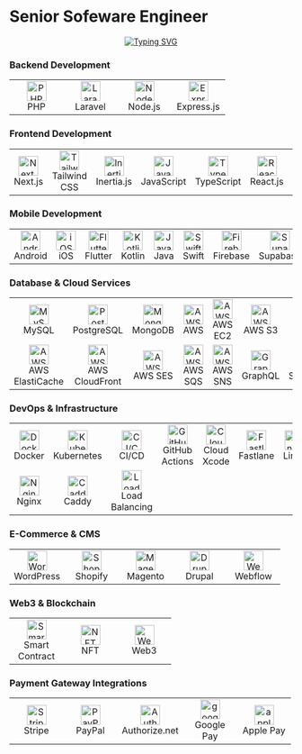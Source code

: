 # Senior Sofeware Engineer

<p align="center">
    <a href="https://github.com/always-together612">
        <img src="https://readme-typing-svg.demolab.com?font=Fira+Code&weight=600&duration=2000&pause=1000&center=true&width=1000&lines=I'm + Senior + Software + Engineer + ( Frontend, + Backend, + Mobile, + Devops )" alt="Typing SVG" /0>
    </a>
</p>

### Backend Development
<table>
  <tr>
    <td align="center" width="80">
      <img width="35" height="35" src="https://skillicons.dev/icons?i=php" alt="PHP" />
      <br>PHP
    </td>
    <td align="center" width="80">
      <img width="35" height="35" src="https://skillicons.dev/icons?i=laravel" alt="Laravel" />
      <br>Laravel
    </td>
    <td align="center" width="80">
      <img width="35" height="35" src="https://skillicons.dev/icons?i=nodejs" alt="Node.js" />
      <br>Node.js
    </td>
    <td align="center" width="80">
      <img width="35" height="35" src="https://skillicons.dev/icons?i=express" alt="Express.js" />
      <br>Express.js
    </td>
  </tr>
</table>

### Frontend Development
<table>
  <tr>
    <td align="center" width="80">
      <img width="35" height="35" src="https://skillicons.dev/icons?i=nextjs" alt="Next.js" />
      <br>Next.js
    </td>
    <td align="center" width="80">
      <img width="35" height="35" src="https://skillicons.dev/icons?i=tailwind" alt="Tailwind CSS" />
      <br>Tailwind CSS
    </td>
    <td align="center" width="80">
      <img width="35" height="35" src="https://skillicons.dev/icons?i=inertia" alt="Inertia.js" />
      <br>Inertia.js
    </td>
        <td align="center" width="80">
      <img width="35" height="35" src="https://skillicons.dev/icons?i=js" alt="JavaScript" />
      <br>JavaScript
    </td>
    <td align="center" width="80">
      <img width="35" height="35" src="https://skillicons.dev/icons?i=ts" alt="TypeScript" />
      <br>TypeScript
    </td>
    <td align="center" width="80">
      <img width="35" height="35" src="https://skillicons.dev/icons?i=react" alt="React.js" />
      <br>React.js
    </td>
    <td align="center" width="80">
      <img width="35" height="35" src="https://skillicons.dev/icons?i=vue" alt="Vue.js" />
      <br>Vue.js
    </td>
  </tr>
</table>

### Mobile Development
<table>
  <tr>
    <td align="center" width="80">
      <img width="35" height="35" src="https://skillicons.dev/icons?i=androidstudio" alt="Android" />
      <br>Android
    </td>
    <td align="center" width="80">
      <img width="35" height="35" src="https://skillicons.dev/icons?i=apple" alt="iOS" />
      <br>iOS
    </td>
    <td align="center" width="80">
      <img width="35" height="35" src="https://skillicons.dev/icons?i=flutter" alt="Flutter" />
      <br>Flutter
    </td>
    <td align="center" width="80">
      <img width="35" height="35" src="https://skillicons.dev/icons?i=kotlin" alt="Kotlin" />
      <br>Kotlin
    </td>
    <td align="center" width="80">
      <img width="35" height="35" src="https://skillicons.dev/icons?i=java" alt="Java" />
      <br>Java
    </td>
    <td align="center" width="80">
      <img width="35" height="35" src="https://skillicons.dev/icons?i=swift" alt="Swift" />
      <br>Swift
    </td>
    <td align="center" width="80">
      <img width="35" height="35" src="https://skillicons.dev/icons?i=firebase" alt="Firebase" />
      <br>Firebase
    </td>
    <td align="center" width="80">
      <img width="35" height="35" src="https://skillicons.dev/icons?i=supabase" alt="Supabase" />
      <br>Supabase
    </td>
  </tr>
</table>

### Database & Cloud Services
<table>
  <tr>
    <td align="center" width="80">
      <img width="35" height="35" src="https://skillicons.dev/icons?i=mysql" alt="MySQL" />
      <br>MySQL
    </td>
    <td align="center" width="80">
      <img width="35" height="35" src="https://skillicons.dev/icons?i=postgresql" alt="PostgreSQL" />
      <br>PostgreSQL
    </td>
    <td align="center" width="80">
      <img width="35" height="35" src="https://skillicons.dev/icons?i=mongodb" alt="MongoDB" />
      <br>MongoDB
    </td>
    <td align="center" width="80">
      <img width="35" height="35" src="https://skillicons.dev/icons?i=aws" alt="AWS" />
      <br>AWS
    </td>
    <td align="center" width="80">
      <img width="35" height="35" src="https://skillicons.dev/icons?i=ec2" alt="AWS EC2" />
      <br>AWS EC2
    </td>
    <td align="center" width="80">
      <img width="35" height="35" src="https://skillicons.dev/icons?i=s3" alt="AWS S3" />
      <br>AWS S3
    </td>
    <td align="center" width="80">
      <img width="35" height="35" src="https://skillicons.dev/icons?i=lambda" alt="AWS Lambda" />
      <br>AWS Lambda
    </td>
    <td align="center" width="80">
      <img width="35" height="35" src="https://skillicons.dev/icons?i=dynamodb" alt="AWS DynamoDB" />
      <br>AWS DynamoDB
    </td>
  </tr>
  <tr>
    <td align="center" width="80">
      <img width="35" height="35" src="https://skillicons.dev/icons?i=elasticache" alt="AWS ElastiCache" />
      <br>AWS ElastiCache
    </td>
    <td align="center" width="80">
      <img width="35" height="35" src="https://skillicons.dev/icons?i=cloudfront" alt="AWS CloudFront" />
      <br>AWS CloudFront
    </td>
    <td align="center" width="80">
      <img width="35" height="35" src="https://skillicons.dev/icons?i=ses" alt="AWS SES" />
      <br>AWS SES
    </td>
    <td align="center" width="80">
      <img width="35" height="35" src="https://skillicons.dev/icons?i=sqs" alt="AWS SQS" />
      <br>AWS SQS
    </td>
    <td align="center" width="80">
      <img width="35" height="35" src="https://skillicons.dev/icons?i=sns" alt="AWS SNS" />
      <br>AWS SNS
    </td>
    <td align="center" width="80">
      <img width="35" height="35" src="https://skillicons.dev/icons?i=graphql" alt="GraphQL" />
      <br>GraphQL
    </td>
    <td align="center" width="80">
      <img width="35" height="35" src="https://skillicons.dev/icons?i=serverless" alt="Serverless" />
      <br>Serverless
    </td>
  </tr>
</table>

### DevOps & Infrastructure
<table>
  <tr>
    <td align="center" width="80">
      <img width="35" height="35" src="https://skillicons.dev/icons?i=docker" alt="Docker" />
      <br>Docker
    </td>
    <td align="center" width="80">
      <img width="35" height="35" src="https://skillicons.dev/icons?i=kubernetes" alt="Kubernetes" />
      <br>Kubernetes
    </td>
    <td align="center" width="80">
      <img width="35" height="35" src="https://skillicons.dev/icons?i=circleci" alt="CI/CD" />
      <br>CI/CD
    </td>
    <td align="center" width="80">
      <img width="35" height="35" src="https://skillicons.dev/icons?i=githubactions" alt="GitHub Actions" />
      <br>GitHub Actions
    </td>
    <td align="center" width="80">
      <img width="35" height="35" src="https://skillicons.dev/icons?i=xcode" alt="Cloud Xcode" />
      <br>Cloud Xcode
    </td>
    <td align="center" width="80">
      <img width="35" height="35" src="https://skillicons.dev/icons?i=fastlane" alt="Fastlane" />
      <br>Fastlane
    </td>
    <td align="center" width="80">
      <img width="35" height="35" src="https://skillicons.dev/icons?i=linux" alt="Linux" />
      <br>Linux
    </td>
    <td align="center" width="80">
      <img width="35" height="35" src="https://skillicons.dev/icons?i=apache" alt="Apache" />
      <br>Apache
    </td>
  </tr>
  <tr>
    <td align="center" width="80">
      <img width="35" height="35" src="https://skillicons.dev/icons?i=nginx" alt="Nginx" />
      <br>Nginx
    </td>
    <td align="center" width="80">
      <img width="35" height="35" src="https://skillicons.dev/icons?i=caddy" alt="Caddy" />
      <br>Caddy
    </td>
    <td align="center" width="80">
      <img width="35" height="35" src="https://skillicons.dev/icons?i=loadbalancer" alt="Load Balancing" />
      <br>Load Balancing
    </td>
  </tr>
</table>

### E-Commerce & CMS
<table>
  <tr>
    <td align="center" width="80">
      <img width="35" height="35" src="https://skillicons.dev/icons?i=wordpress" alt="WordPress" />
      <br>WordPress
    </td>
    <td align="center" width="80">
      <img width="35" height="35" src="https://skillicons.dev/icons?i=shopify" alt="Shopify" />
      <br>Shopify
    </td>
    <td align="center" width="80">
      <img width="35" height="35" src="https://skillicons.dev/icons?i=magento" alt="Magento" />
      <br>Magento
    </td>
    <td align="center" width="80">
      <img width="35" height="35" src="https://skillicons.dev/icons?i=drupal" alt="Drupal" />
      <br>Drupal
    </td>
    <td align="center" width="80">
      <img width="35" height="35" src="https://skillicons.dev/icons?i=webflow" alt="Webflow" />
      <br>Webflow
    </td>
  </tr>
</table>

### Web3 & Blockchain
<table>
  <tr>
    <td align="center" width="80">
      <img width="35" height="35" src="https://skillicons.dev/icons?i=ethereum" alt="Smart Contract" />
      <br>Smart Contract
    </td>
    <td align="center" width="80">
      <img width="35" height="35" src="https://skillicons.dev/icons?i=nft" alt="NFT" />
      <br>NFT
    </td>
    <td align="center" width="80">
      <img width="35" height="35" src="https://skillicons.dev/icons?i=web3" alt="Web3" />
      <br>Web3
    </td>
  </tr>
</table>

### Payment Gateway Integrations
<table>
  <tr>
    <td align="center" width="80">
      <img width="35" height="35" src="https://skillicons.dev/icons?i=stripe" alt="Stripe" />
      <br>Stripe
    </td>
    <td align="center" width="80">
      <img width="35" height="35" src="https://skillicons.dev/icons?i=paypal" alt="PayPal" />
      <br>PayPal
    </td>
    <td align="center" width="80">
      <img width="35" height="35" src="https://skillicons.dev/icons?i=authorizenet" alt="Authorize.net" />
      <br>Authorize.net
    </td>
      <td align="center" width="80">
      <img width="35" height="35" src="https://skillicons.dev/icons?i=googlepay" alt="googlepay" />
      <br>Google Pay
    </td>
    <td align="center" width="80">
      <img width="35" height="35" src="https://skillicons.dev/icons?i=apple" alt="applepay" />
      <br>Apple Pay
    </td>
  </tr>
</table>


